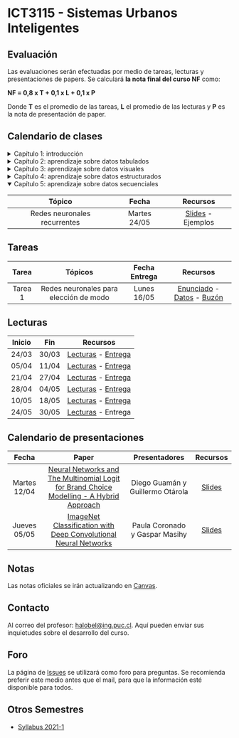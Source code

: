# ICT3115 - Sistemas Urbanos Inteligentes


## Evaluación

Las evaluaciones serán efectuadas por medio de tareas, lecturas y presentaciones de papers. Se calculará **la nota final del curso NF** como:

  **NF = 0,8 x T + 0,1 x L + 0,1 x P**

 Donde **T** es el promedio de las tareas, **L** el promedio de las lecturas y **P** es la nota de presentación de paper.


## Calendario de clases

<details>
<summary>Capítulo 1: introducción</summary>
 
| Tópico                           | Fecha        | Recursos |
| :-:                              | :-:          | :-:      |
| Introducción                     | Jueves 10/03 | [Slides](../../blob/master/Clases/Capítulo%201/01%20-%20Introducción.pdf) |
| Fundamentos de ML | Martes 15/03 | [Slides](../../blob/master/Clases/Capítulo%201/02%20-%20Fundamentos%20de%20Machine%20Learning.pdf) |
| Fundamentos de ML | Jueves 17/03 | [Slides](../../blob/master/Clases/Capítulo%201/02%20-%20Fundamentos%20de%20Machine%20Learning.pdf) |
| Fundamentos de ML | Martes 22/03 | [Slides](../../blob/master/Clases/Capítulo%201/02%20-%20Fundamentos%20de%20Machine%20Learning.pdf) - [Ejemplos](../../tree/master/Clases/Capítulo%201/Ejemplos) - [Explicación SVM](https://youtu.be/zSL2A7LIu0I?t=3234)|
 
</details>
 
<details>
<summary>Capítulo 2: aprendizaje sobre datos tabulados</summary>
 
|	Tópico                               | Fecha        | Recursos |
| :-:                                  | :-:          | :-:      |
| Introducción a Redes Neuronales      | Jueves 24/03 | [Slides](../../blob/master/Clases/Capítulo%202/01%20-%20Introducción%20a%20Redes%20Neuronales.pdf)|
| Introducción a Redes Neuronales      | Martes 29/03 | [Slides](../../blob/master/Clases/Capítulo%202/01%20-%20Introducción%20a%20Redes%20Neuronales.pdf)|
| Introducción a Redes Neuronales      | Jueves 31/03 | [Slides](../../blob/master/Clases/Capítulo%202/01%20-%20Introducción%20a%20Redes%20Neuronales.pdf) - [Ejemplo](../../blob/master/Clases/Capítulo%202/Ejemplos/01%20-%20backpropagation.ipynb)|
| Aprendizaje de embeddings            | Martes 05/04 | [Slides](../../blob/master/Clases/Capítulo%202/02%20-%20Aprendizaje%20de%20embeddings.pdf)|
| Aprendizaje de embeddings en Pytorch | Jueves 07/04 | [Ejemplo](../../blob/master/Clases/Capítulo%202/Ejemplos/02%20-%20embeddings.ipynb)|
| Maquinaria de Deep Learning          | Martes 19/04 | [Slides](../../blob/master/Clases/Capítulo%202/03%20-%20Maquinaria%20de%20Deep%20Learning.pdf) - [Ejemplos](Clases/Capítulo%202/Ejemplos/03%20-%20batchnorm_y_dropout.ipynb) |

</details>

<details>
<summary>Capítulo 3: aprendizaje sobre datos visuales</summary>
 
|	Tópico                              | Fecha        | Recursos |
| :-:                                 | :-:          | :-:      |
| Redes Neuronales Convolucionales    | Jueves 21/04 | [Slides](../../blob/master/Clases/Capítulo%203/01%20-%20Redes%20Neuronales%20Convolucionales.pdf) - [Video explicativo 1](https://youtu.be/QzY57FaENXg) - [Video explicativo 2](https://youtu.be/FTr3n7uBIuE) - [Ejemplo](../../blob/master/Clases/Capítulo%203/Ejemplos/01%20-%20CNNs.ipynb)|
| Aspectos prácticos de CNNs          | Martes 26/04 | [Slides](../../blob/master/Clases/Capítulo%203/02%20-%20Aspectos%20prácticos%20de%20CNNs.pdf) - [Ejemplo](Clases/Capítulo%203/Ejemplos/02%20-%20transfer_learning.ipynb) |
| Análisis visual de entornos urbanos | Jueves 28/04 | [Slides](../../blob/master/Clases/Capítulo%203/03%20-%20Análisis%20visual%20de%20entornos%20urbanos.pdf) |
| Análisis visual de entornos urbanos | Martes 03/05 | [Slides](../../blob/master/Clases/Capítulo%203/03%20-%20Análisis%20visual%20de%20entornos%20urbanos.pdf) - [Ejemplo](Clases/Capítulo%203/Ejemplos/03%20-%20semantic_segmentation.ipynb) |

</details>

<details>
<summary>Capítulo 4: aprendizaje sobre datos estructurados</summary>
 
|	Tópico                            | Fecha        | Recursos |
| :-:                               | :-:          | :-:      |
| Redes para redes                  | Martes 10/05 | [Slides](Clases/Capítulo%204/01%20-%20Redes%20para%20redes.pdf) |
| Redes convolucionales para grafos | Jueves 12/05 | [Slides](Clases/Capítulo%204/02%20-%20Redes%20convolucionales%20para%20grafos.pdf) - [Ejemplo](Clases/Capítulo%204/Ejemplos/01%20-%20GCN.ipynb) |
| Ejemplos de uso de GNN            | Martes 17/05 | [Ejemplos](Clases/Capítulo%204/Ejemplos/02%20-%20pytorch_geometric.ipynb) |

</details>

<details open>
<summary>Capítulo 5: aprendizaje sobre datos secuenciales</summary>
 
|	Tópico                            | Fecha        | Recursos |
| :-:                               | :-:          | :-:      |
| Redes neuronales recurrentes      | Martes 24/05 | [Slides](Clases/Capítulo%205/01%20-%20Redes%20Neuronales%20Recurrentes%20(RNN).pdf) - Ejemplos|

</details>

## Tareas
 
| Tarea   |	Tópicos                                | Fecha Entrega | Recursos |
| :-:     | :-:                                    | :-:           | :-:      |
| Tarea 1 | Redes neuronales para elección de modo | Lunes 16/05   | [Enunciado](../../blob/master/Tareas/T1/T1.pdf) - [Datos](../../blob/master/Tareas/T1/swissmetro.ipynb) - [Buzón](https://forms.gle/cPwZLnBCa2RnmjSB9) |

## Lecturas
 
| Inicio |	Fin   | Recursos |
| :-:    | :-:   | :-:          | 
| 24/03  | 30/03 | [Lecturas](../../tree/master/Lecturas/03-24%20al%2003-30) - [Entrega](https://forms.gle/Rbnq2ncYqpEdzHv29) |
| 05/04  | 11/04 | [Lecturas](../../tree/master/Lecturas/04-05%20al%2004-11) - [Entrega](https://forms.gle/Y5KoBnDaTNAJzdFH6) |
| 21/04  | 27/04 | [Lecturas](../../tree/master/Lecturas/04-21%20al%2004-27) - [Entrega](https://forms.gle/Qf42ssbvxKEGnDPm8) |
| 28/04  | 04/05 | [Lecturas](../../tree/master/Lecturas/04-28%20al%2005-04) - [Entrega](https://forms.gle/Fc4YiugeoFheCFxe7) |
| 10/05  | 18/05 | [Lecturas](../../tree/master/Lecturas/05-10%20al%2005-18) - [Entrega](https://forms.gle/evosteCtwfDy3ey76) |
| 24/05  | 30/05 | [Lecturas](../../tree/master/Lecturas/05-24%20al%2005-30) - Entrega |


## Calendario de presentaciones


|	Fecha        | Paper      | Presentadores    | Recursos |
| :-:          | :-:        | :-:              | :-:      |
| Martes 12/04 | [Neural Networks and The Multinomial Logit for Brand Choice Modelling - A Hybrid Approach](../../blob/master/Lecturas/03-24%20al%2003-30/Neural%20Networks%20and%20The%20Multinomial%20Logit%20for%20Brand%20Choice%20Modelling%20%20-%20A%20Hybrid%20Approach.pdf) | Diego Guamán y Guillermo Otárola | [Slides](../../blob/master/Presentaciones/04-12%20-%20Guamán%20-%20Otárola.pdf) |
| Jueves 05/05 | [ImageNet Classification with Deep Convolutional Neural Networks](../../blob/master/Lecturas/04-21%20al%2004-27/ImageNet%20Classification%20with%20Deep%20Convolutional%20Neural%20Networks.pdf) | Paula Coronado y Gaspar Masihy | [Slides](../../blob/master/Presentaciones/05-05%20-%20Coronado-Masihy.pdf) |



## Notas
Las notas oficiales se irán actualizando en [Canvas](https://cursos.canvas.uc.cl/).

## Contacto

Al correo del profesor: halobel@ing.puc.cl. Aquí pueden enviar sus inquietudes sobre el desarrollo del curso.

## Foro

La página de [Issues](../../issues) se utilizará como foro para preguntas. Se recomienda preferir este medio antes que el mail, para que la información esté disponible para todos.

## Otros Semestres

* [Syllabus 2021-1](https://github.com/ICT3115/Syllabus-2021-1)
